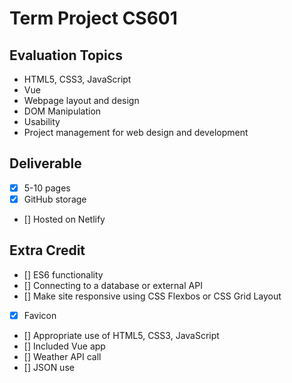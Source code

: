 # Term Project CS601

## Evaluation Topics
- HTML5, CSS3, JavaScript
- Vue
- Webpage layout and design
- DOM Manipulation
- Usability
- Project management for web design and development

## Deliverable
- [x] 5-10 pages
- [x] GitHub storage
- [] Hosted on Netlify


## Extra Credit
- [] ES6 functionality
- [] Connecting to a database or external API
- [] Make site responsive using CSS Flexbos or CSS Grid Layout

- [x] Favicon
- [] Appropriate use of HTML5, CSS3, JavaScript
- [] Included Vue app
- [] Weather API call
- [] JSON use